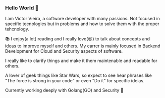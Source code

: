 ### Hello World 👋

I am Victor Vieira, a software developer with many passions. Not focused in specific tecnologies but in problems and how to solve them with the proper tehcnology. 

:books: I enjoy(a lot) reading and I really love(:heart_eyes:) to talk about concepts and ideas to improve myself and others. My carrer is mainly focused in Backend Development for Cloud and Security aspects of software. 

I really like to clarify things and make it them maintenable and readable for others.

A lover of geek things like Star Wars, so expect to see hear phrases like "The force is strong in your code" or even "Do it" for specific ideias.

Currently working deeply with Golang(GO) and Security :closed_lock_with_key:

<!--
**Victorblsilveira/Victorblsilveira** is a ✨ _special_ ✨ repository because its `README.md` (this file) appears on your GitHub profile.

Here are some ideas to get you started:

- 🔭 I’m currently working on ...
- 🌱 I’m currently learning ...
- 👯 I’m looking to collaborate on ...
- 🤔 I’m looking for help with ...
- 💬 Ask me about ...
- 📫 How to reach me: ...
- 😄 Pronouns: ...
- ⚡ Fun fact: ...
-->
